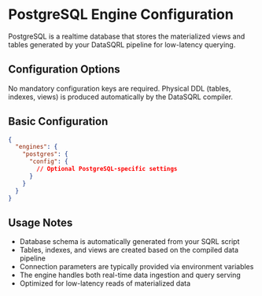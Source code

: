 # PostgreSQL Engine Configuration

PostgreSQL is a realtime database that stores the materialized views and tables generated by your DataSQRL pipeline for low-latency querying.

## Configuration Options

No mandatory configuration keys are required. Physical DDL (tables, indexes, views) is produced automatically by the DataSQRL compiler.

## Basic Configuration

```json
{
  "engines": {
    "postgres": {
      "config": {
        // Optional PostgreSQL-specific settings
      }
    }
  }
}
```

## Usage Notes

- Database schema is automatically generated from your SQRL script
- Tables, indexes, and views are created based on the compiled data pipeline
- Connection parameters are typically provided via environment variables
- The engine handles both real-time data ingestion and query serving
- Optimized for low-latency reads of materialized data
